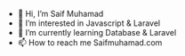 - 👋 Hi, I’m Saif Muhamad
- 👀 I’m interested in Javascript & Laravel
- 🌱 I’m currently learning Database & Laravel
- 📫 How to reach me Saifmuhamad.com

